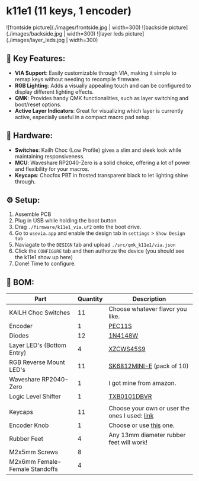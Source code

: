 # k11e1 (11 keys, 1 encoder)

![frontside picture](./images/frontside.jpg | width=300)
![backside picture](./images/backside.jpg | width=300)
![layer leds picture](./images/layer_leds.jpg | width=300)

## 🌟 Key Features:
- **VIA Support**: Easily customizable through VIA, making it simple to remap keys without needing to recompile firmware.
- **RGB Lighting**: Adds a visually appealing touch and can be configured to display different lighting effects.
- **QMK**: Provides handy QMK functionalities, such as layer switching and boot/reset options.
- **Active Layer Indicators**: Great for visualizing which layer is currently active, especially useful in a compact macro pad setup.

## 🔧 Hardware:
- **Switches**: Kailh Choc (Low Profile) gives a slim and sleek look while maintaining responsiveness.
- **MCU**: Waveshare RP2040-Zero is a solid choice, offering a lot of power and flexibility for your macros.
- **Keycaps**: Chocfox PBT in frosted transparent black to let lighting shine through.

## ⚙️  Setup:
1. Assemble PCB
2. Plug in USB while holding the boot button
3. Drag `./firmware/k11e1_via.uf2` onto the boot drive.
4. Go to `usevia.app` and enable the design tab in `settings` > `Show Design tab`
5. Naviagate to the `DESIGN` tab and upload `./src/qmk_k11e1/via.json`
6. Click the `CONFIGURE` tab and then authorze the device (you should see the k11e1 show up here)
7. Done! Time to configure.

## 📝 BOM:
| **Part**                       | **Quantity** | **Description**                                                                                                                  |
|--------------------------------|--------------|----------------------------------------------------------------------------------------------------------------------------------|
| KAILH Choc Switches            | 11           | Choose whatever flavor you like.                                                                                                 |
| Encoder                        | 1            | [PEC11S](https://www.digikey.com/en/products/detail/bourns-inc/PEC11S-929K-S0015/3534254)                                        |
| Diodes                         | 12           | [1N4148W](https://www.digikey.com/en/products/detail/diodes-incorporated/1N4148W-7-F/814371)                                     |
| Layer LED's (Bottom Entry)     | 4            | [XZCWS45S9](https://www.digikey.com/en/products/detail/sunled/XZCWD45S-9/4901912)                                                |
| RGB Reverse Mount LED's        | 11           | [SK6812MINI-E](https://www.digikey.com/en/products/detail/adafruit-industries-llc/4960/14302512) (pack of 10)                    |
| Waveshare RP2040-Zero          | 1            | I got mine from amazon.                                                                                                          |
| Logic Level Shifter            | 1            | [TXB0101DBVR](https://www.digikey.com/en/products/detail/texas-instruments/TXB0101DBVR/1534254)                                  |
|                                |              |                                                                                                                                  |
| Keycaps                        | 11           | Choose your own or user the ones I used: [link](https://www.amazon.com/dp/B0CP28G897/ref=twister_B0CP283588?_encoding=UTF8&th=1) |
| Encoder Knob                   | 1            | Choose or use [this](https://www.amazon.com/dp/B0D7H3LSRV?ref=ppx_yo2ov_dt_b_fed_asin_title&th=1) one.                           |
| Rubber Feet                    | 4            | Any 13mm diameter rubber feet will work!                                                                                         |
| M2x5mm Screws                  | 8            |                                                                                                                                  |
| M2x6mm Female-Female Standoffs | 4            |                                                                                                                                  |
